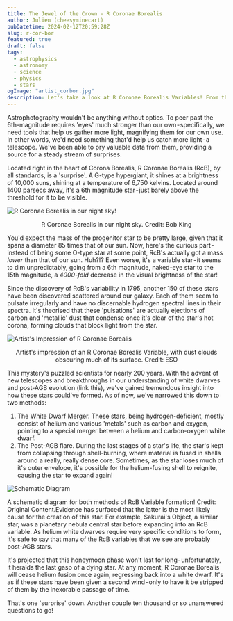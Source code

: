 ```yaml
---
title: The Jewel of the Crown - R Coronae Borealis
author: Julien (cheesyminecart)
pubDatetime: 2024-02-12T20:59:28Z
slug: r-cor-bor
featured: true
draft: false
tags:
  - astrophysics
  - astronomy
  - science
  - physics
  - stars
ogImage: "artist_corbor.jpg"
description: Let's take a look at R Coronae Borealis Variables! From their formation to their demise in three minutes.
---
```


Astrophotography wouldn't be anything without optics. To peer past the 6th-magnitude requires 'eyes' much stronger than our own - specifically, we need tools that help us gather more light, magnifying them for our own use.
In other words, we'd need something that'd help us catch more light - a telescope. We've been able to pry valuable data from them, providing a source for a steady stream of surprises.

Located right in the heart of Corona Borealis, R Coronae Borealis (RcB), by all standards, is a 'surprise'. A G-type hypergiant, it shines at a brightness of 10,000 suns, shining at a temperature of 6,750 kelvins. Located around 1400 parsecs away, it's a 6th magnitude star - just barely above the threshold for it to be visible.

![R Coronae Borealis in our night sky!](/blog-images/artist_corbor.jpg)

<figcaption style="text-align:center">R Coronae Borealis in our night sky. Credit: Bob King</figcaption>

You'd expect the mass of the progenitor star to be pretty large, given that it spans a diameter 85 times that of our sun. Now, here's the curious part - instead of being some O-type star at some point, RcB's actually got a mass _lower_ than that of our sun. Huh?!? Even worse, it's a variable star - it seems to dim unpredictably, going from a 6th magnitude, naked-eye star to the 15th magnitude, a _4000-fold_ decrease in the visual brightness of the star!

Since the discovery of RcB's variability in 1795, another 150 of these stars have been discovered scattered around our galaxy. Each of them seem to pulsate irregularly and have no discernable hydrogen spectral lines in their spectra. It's theorised that these 'pulsations' are actually ejections of carbon and 'metallic' dust that condense once it's clear of the star's hot corona, forming clouds that block light from the star.

![Artist's Impression of R Coronae Borealis](/blog-images/eso_rcoronaeBor.jpeg)

<figcaption style="text-align: center">Artist's impression of an R Coronae Borealis Variable, with dust clouds obscuring much of its surface. Credit: ESO</figcaption>

This mystery's puzzled scientists for nearly 200 years. With the advent of new telescopes and breakthroughs in our understanding of white dwarves and post-AGB evolution (link this), we've gained tremendous insight into how these stars could've formed. As of now, we've narrowed this down to two methods:

1. The White Dwarf Merger. These stars, being hydrogen-deficient, mostly consist of helium and various 'metals' such as carbon and oxygen, pointing to a special merger between a helium and carbon-oxygen white dwarf.
2. The Post-AGB flare. During the last stages of a star's life, the star's kept from collapsing through shell-burning, where material is fused in shells around a really, really dense core. Sometimes, as the star loses much of it's outer envelope, it's possible for the helium-fusing shell to reignite, causing the star to expand again!

![Schematic Diagram](/blog-images/corborschematic.png)

A schematic diagram for both methods of RcB Variable formation! Credit: Original Content.Evidence has surfaced that the latter is the most likely cause for the creation of this star. For example, Sakurai's Object, a similar star, was a planetary nebula central star before expanding into an RcB variable. As helium white dwarves require very specific conditions to form, it's safe to say that many of the RcB variables that we see are probably post-AGB stars.

It's projected that this honeymoon phase won't last for long - unfortunately, it heralds the last gasp of a dying star. At any moment, R Coronae Borealis will cease helium fusion once again, regressing back into a white dwarf. It's as if these stars have been given a second wind - only to have it be stripped of them by the inexorable passage of time.

That's one 'surprise' down. Another couple ten thousand or so unanswered questions to go!

